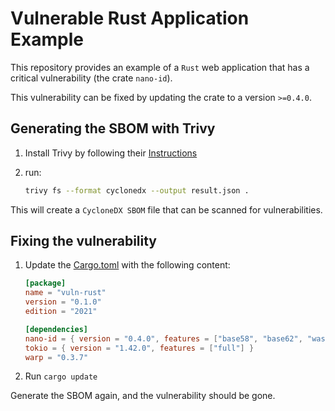 # Vulnerable Rust Application Example

This repository provides an example of a `Rust` web application that has a critical vulnerability (the crate `nano-id`).

This vulnerability can be fixed by updating the crate to a version `>=0.4.0`.

## Generating the SBOM with Trivy

1. Install Trivy by following their [Instructions](<https://trivy.dev/latest/getting-started/installation/>)
2. run:

    ```bash
    trivy fs --format cyclonedx --output result.json .
    ```

This will create a `CycloneDX SBOM` file that can be scanned for vulnerabilities.

## Fixing the vulnerability

1. Update the [Cargo.toml](Cargo.toml) with the following content:

    ```toml
    [package]
    name = "vuln-rust"
    version = "0.1.0"
    edition = "2021"

    [dependencies]
    nano-id = { version = "0.4.0", features = ["base58", "base62", "wasm"] }
    tokio = { version = "1.42.0", features = ["full"] }
    warp = "0.3.7"
    ```

2. Run `cargo update`

Generate the SBOM again, and the vulnerability should be gone.
